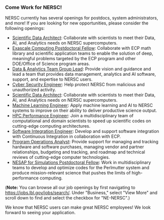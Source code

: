 ### Come Work for NERSC! 

NERSC currently has several openings for postdocs, system administrators, and 
more! If you are looking for new opportunities, please consider the following 
openings:

- [Scientific Data Architect](http://m.rfer.us/LBLl2w4Fo):
Collaborate with scientists to meet their Data, AI, and Analytics needs on
NERSC supercomputers.
- [Exascale Computing Postdoctoral Fellow](http://m.rfer.us/LBLeIu4BW):
Collaborate with ECP math library and scientific application teams to enable the
solution of deep, meaningful problems targeted by the ECP program and other
DOE/Office of Science program areas.
- [Data & Analytics Team Group Lead](http://m.rfer.us/LBLxCV4BX): 
Provide vision and guidance and lead a team that provides data management, 
analytics and AI software, support, and expertise to NERSC users.
- [Cyber Security Engineer](http://m.rfer.us/LBLCw447V): Help protect 
NERSC from malicious and unauthorized activity.
- [Scientific Data Architect](http://m.rfer.us/LBLxME47X): Collaborate
with scientists to meet their Data, AI, and Analytics needs on NERSC
supercomputers.
- [Machine Learning Engineer](http://m.rfer.us/LBLXv743y): Apply machine
learning and AI to NERSC systems to improve on their ability to deliver
productive science output.
- [HPC Performance Engineer](http://m.rfer.us/LBLsGT43z): Join a
multidisciplinary team of computational and domain scientists to speed up
scientific codes on cutting-edge computing architectures.
- [Software Integration Engineer](http://m.rfer.us/LBLod0440):
Develop and support software integration with Continuous Integration in
collaboration with ECP.
- [Program Operations Analyst](http://m.rfer.us/LBLzxe41C):
Provide support for managing and tracking hardware and software purchases,
managing vendor and partner relationships, budgeting and tracking, and roadmap
and technical reviews of cutting-edge computer technologies.
- [NESAP for Simulations Postdoctoral Fellow](http://m.rfer.us/LBL6vJ3fr):
Work in multidisciplinary teams to develop and optimize codes for the Perlmutter
system and produce mission-relevant science that pushes the limits of
high-performance computing.

(**Note:** You can browse all our job openings by first navigating to 
<https://jobs.lbl.gov/jobs/search/>. Under "Business," select "View More" 
and scroll down to find and select the checkbox for "NE-NERSC".)

We know that NERSC users can make great NERSC employees! We look forward to 
seeing your application.

